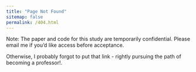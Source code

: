 ```yaml
---
title: "Page Not Found"
sitemap: false
permalink: /404.html
---
```



Note: The paper and code for this study are temporarily confidential. Please email me if you’d like access before acceptance.

Otherwise, I probably forgot to put that link - rightly pursuing the path of becoming a professor!.

